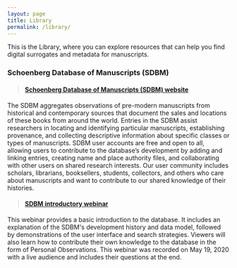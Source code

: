 ```yaml
---
layout: page
title: Library
permalink: /library/
---
```


This is the Library, where you can explore resources that can help you find digital surrogates and metadata for manuscripts.

### Schoenberg Database of Manuscripts (SDBM)

> #### [Schoenberg Database of Manuscripts (SDBM) website](https://sdbm.library.upenn.edu/)
The SDBM aggregates observations of pre-modern manuscripts from historical and contemporary sources that document the sales and locations of these books from around the world. Entries in the SDBM assist researchers in locating and identifying particular manuscripts, establishing provenance, and collecting descriptive information about specific classes or types of manuscripts. SDBM user accounts are free and open to all, allowing users to contribute to the database’s development by adding and linking entries, creating name and place authority files, and collaborating with other users on shared research interests. Our user community includes scholars, librarians, booksellers, students, collectors, and others who care about manuscripts and want to contribute to our shared knowledge of their histories.

> #### [SDBM introductory webinar](https://youtu.be/pn6H0I4sS4Q)
This webinar provides a basic introduction to the database. It includes an explanation of the SDBM's development history and data model, followed by demonstrations of the user interface and search strategies. Viewers will also learn how to contribute their own knowledge to the database in the form of Personal Observations. This webinar was recorded on May 19, 2020 with a live audience and includes their questions at the end.
